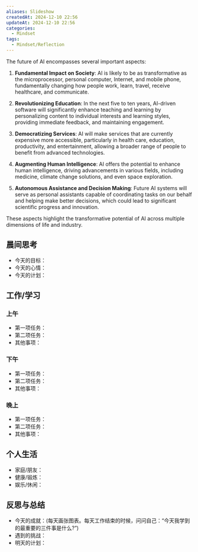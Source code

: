 ```yaml
---
aliases: Slideshow
createdAt: 2024-12-10 22:56
updateAt: 2024-12-10 22:56
categories:
  - Mindset
tags:
  - Mindset/Reflection
---
```



The future of AI encompasses several important aspects:

1. **Fundamental Impact on Society**: AI is likely to be as transformative as the microprocessor, personal computer, Internet, and mobile phone, fundamentally changing how people work, learn, travel, receive healthcare, and communicate.

2. **Revolutionizing Education**: In the next five to ten years, AI-driven software will significantly enhance teaching and learning by personalizing content to individual interests and learning styles, providing immediate feedback, and maintaining engagement.

3. **Democratizing Services**: AI will make services that are currently expensive more accessible, particularly in health care, education, productivity, and entertainment, allowing a broader range of people to benefit from advanced technologies.

4. **Augmenting Human Intelligence**: AI offers the potential to enhance human intelligence, driving advancements in various fields, including medicine, climate change solutions, and even space exploration.

5. **Autonomous Assistance and Decision Making**: Future AI systems will serve as personal assistants capable of coordinating tasks on our behalf and helping make better decisions, which could lead to significant scientific progress and innovation. 

These aspects highlight the transformative potential of AI across multiple dimensions of life and industry.

## 晨间思考
- 今天的目标：
- 今天的心情：
- 今天的计划：

## 工作/学习
### 上午
- 第一项任务：
- 第二项任务：
- 其他事项：

### 下午
- 第一项任务：
- 第二项任务：
- 其他事项：

### 晚上
- 第一项任务：
- 第二项任务：
- 其他事项：

## 个人生活
- 家庭/朋友：
- 健康/锻炼：
- 娱乐/休闲：

## 反思与总结
- 今天的成就：(每天画张图表。每天工作结束的时候，问问自己：“今天我学到的最重要的三件事是什么?”)
- 遇到的挑战：
- 明天的计划：





